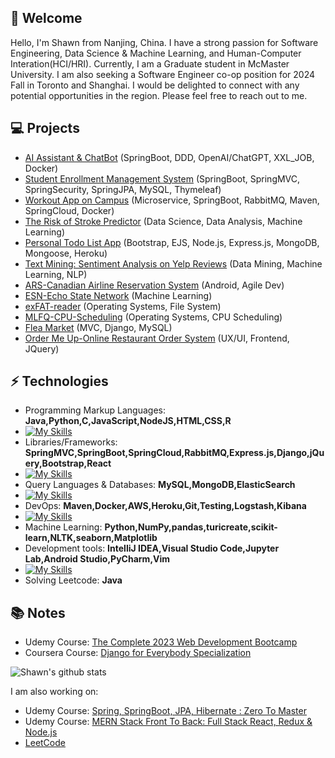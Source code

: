 <h2> 🤖 Welcome</h2>

Hello, I'm Shawn from Nanjing, China. I have a strong passion for Software Engineering, Data Science & Machine Learning, and Human-Computer Interation(HCI/HRI). Currently, I am a Graduate student in McMaster University. I am also seeking a Software Engineer co-op position for 2024 Fall in Toronto and Shanghai. I would be delighted to connect with any potential opportunities in the region. Please feel free to reach out to me.

## 💻 Projects
* [AI Assistant & ChatBot](https://github.com/Makiato1999/ChatBot-api) (SpringBoot, DDD, OpenAI/ChatGPT, XXL_JOB, Docker)
* [Student Enrollment Management System](https://github.com/Makiato1999/Spring-Notes) (SpringBoot, SpringMVC, SpringSecurity, SpringJPA, MySQL, Thymeleaf)
* [Workout App on Campus](https://github.com/Makiato1999/MacRun-MicroService) (Microservice, SpringBoot, RabbitMQ, Maven, SpringCloud, Docker)
* [The Risk of Stroke Predictor](https://github.com/Makiato1999/StrokePredict-DataScience) (Data Science, Data Analysis, Machine Learning)
* [Personal Todo List App](https://github.com/Makiato1999/Todo-List-Warehouse) (Bootstrap, EJS, Node.js, Express.js, MongoDB, Mongoose, Heroku) 
* [Text Mining: Sentiment Analysis on Yelp Reviews](https://github.com/Makiato1999/COMP4710_Yelp) (Data Mining, Machine Learning, NLP)
* [ARS-Canadian Airline Reservation System](https://github.com/Makiato1999/ARS) (Android, Agile Dev)
* [ESN-Echo State Network](https://github.com/Makiato1999/ESN-echo-state-network) (Machine Learning)
* [exFAT-reader](https://github.com/Makiato1999/exFAT-reader) (Operating Systems, File System)
* [MLFQ-CPU-Scheduling](https://github.com/Makiato1999/MLFQ-CPU-Scheduling) (Operating Systems, CPU Scheduling)
* [Flea Market](https://github.com/Makiato1999/FleaMarket) (MVC, Django, MySQL)
* [Order Me Up-Online Restaurant Order System](https://github.com/Makiato1999/COMP3020-Group24) (UX/UI, Frontend, JQuery)

## ⚡ Technologies 
- Programming Markup Languages: **Java,Python,C,JavaScript,NodeJS,HTML,CSS,R**
- [![My Skills](https://skillicons.dev/icons?i=java,py,c,js,nodejs,html,css,r)](https://skillicons.dev)
- Libraries/Frameworks: **SpringMVC,SpringBoot,SpringCloud,RabbitMQ,Express.js,Django,jQuery,Bootstrap,React**
- [![My Skills](https://skillicons.dev/icons?i=spring,rabbitmq,nodejs,express,django,jquery,bootstrap,react)](https://skillicons.dev)
- Query Languages & Databases: **MySQL,MongoDB,ElasticSearch**
- [![My Skills](https://skillicons.dev/icons?i=mysql,mongodb,elasticsearch)](https://skillicons.dev)
- DevOps: **Maven,Docker,AWS,Heroku,Git,Testing,Logstash,Kibana**
- [![My Skills](https://skillicons.dev/icons?i=maven,docker,aws,heroku,git)](https://skillicons.dev)
- Machine Learning: **Python,NumPy,pandas,turicreate,scikit-learn,NLTK,seaborn,Matplotlib**
- Development tools: **IntelliJ IDEA,Visual Studio Code,Jupyter Lab,Android Studio,PyCharm,Vim**
- [![My Skills](https://skillicons.dev/icons?i=idea,vscode,androidstudio,vim)](https://skillicons.dev)
- Solving Leetcode: **Java**

## :books: Notes
- Udemy Course: [The Complete 2023 Web Development Bootcamp](https://github.com/Makiato1999/2023Web-Bootcamp-Notes)
- Coursera Course: [Django for Everybody Specialization](https://github.com/Makiato1999/Backend-Django-Notes)

![Shawn's github stats](https://github-readme-stats-git-masterrstaa-rickstaa.vercel.app/api?username=Makiato1999&hide=["issues"]&show_icons=true)

I am also working on:
- Udemy Course: [Spring, SpringBoot, JPA, Hibernate : Zero To Master](https://github.com/Makiato1999/Spring-Notes)
- Udemy Course: [MERN Stack Front To Back: Full Stack React, Redux & Node.js](https://github.com/Makiato1999/MERN-Notes)
- [LeetCode](https://github.com/Makiato1999/LeetCode)
